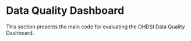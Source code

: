 # Data Quality Dashboard

This section presents the main code for evaluating the OHDSI Data Quality Dashboard. 